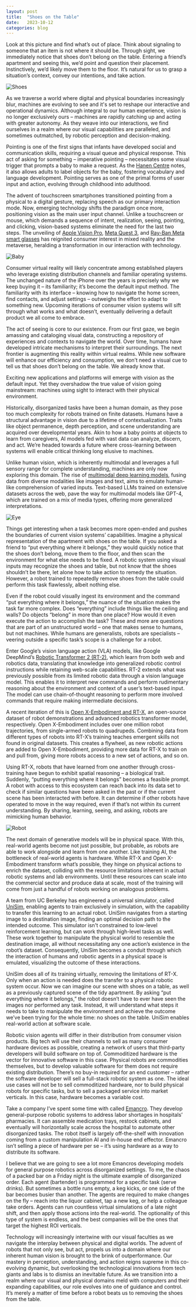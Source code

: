 ```yaml
---
layout: post
title:  "Shoes on the Table"
date:   2023-10-12
categories: blog
---
```

Look at this picture and find what’s out of place. Think about signaling to someone that an item is not where it should be. Through sight, we immediately notice that shoes don’t belong on the table. Entering a friend’s apartment and seeing this, we’d point and question their placement. Instinctively, we’d likely move them to the floor. It’s natural for us to grasp a situation’s context, convey our intentions, and take action.

![Shoes](/images/shoes.png)

As we traverse a world where digital and physical boundaries increasingly blur, machines are evolving to see and it's set to reshape our interactive and operational dynamics. Although integral to our human experience, vision is no longer exclusively ours – machines are rapidly catching up and acting with greater autonomy. As they weave into our interactions, we find ourselves in a realm where our visual capabilities are paralleled, and sometimes outmatched, by robotic perception and decision-making.

Pointing is one of the first signs that infants have developed social and communication skills, requiring a visual queue and physical response. This act of asking for something – imperative pointing – necessitates some visual trigger that prompts a baby to make a request. As the <a href = "https://www.hanen.org/Helpful-Info/Articles/What%E2%80%99s-the-Point-of-Pointing-.aspx">Hanen Centre</a> notes, it also allows adults to label objects for the baby, fostering vocabulary and language development. Pointing serves as one of the primal forms of user input and action, evolving through childhood into adulthood.

The advent of touchscreen smartphones transitioned pointing from a physical to a digital gesture, replacing speech as our primary interaction mode. Now, emerging technology shifts the paradigm once more, positioning vision as the main user input channel. Unlike a touchscreen or mouse, which demands a sequence of intent, realization, seeing, pointing, and clicking, vision-based systems eliminate the need for the last two steps. The unveiling of <a href = "https://www.apple.com/apple-vision-pro/?afid=p238%7CsTHXpRf18-dc_mtid_%5Btracker_id%5D_pcrid_664829837701_pgrid_150826790596_pexid__&cid=wwa-us-kwgo-VisionPro-slid---productid--Brand-Avalanche-announceBrand-">Apple Vision Pro</a>, <a href="https://www.meta.com/quest/quest-3/">Meta Quest 3</a>, and <a href="https://www.ray-ban.com/usa/discover-ray-ban-meta-smart-glasses/clp?cid=PM-SGA_000000-1.US-RayBanStories-RBM-EN-B-Core-Exact_RayBan_Facebook_Meta+ray+bans&s_kwcid=AL!16196!3!676212584575!e!!g!!meta%20ray%20bans!20590321399!152630542214&gad=1&gclid=CjwKCAjwyY6pBhA9EiwAMzmfwXmJNXTVJuhY75uNukG2NsEnMGcDcqkLmN0PhrGYUtZw5RguZFRfcxoCUH4QAvD_BwE&gclsrc=aw.ds">Ray-Ban Meta smart glasses</a> has reignited consumer interest in mixed reality and the metaverse, heralding a transformation in our interaction with technology.

![Baby](/images/baby.png)

Consumer virtual reality will likely concentrate among established players who leverage existing distribution channels and familiar operating systems. The unchanged nature of the iPhone over the years is precisely why we keep buying it – its familiarity; it’s become the default input method. The familiarity with its interface – knowing how to navigate the home screen, find contacts, and adjust settings – outweighs the effort to adapt to something new. Upcoming iterations of consumer vision systems will sift through what works and what doesn’t, eventually delivering a default product we all come to embrace.

The act of seeing is core to our existence. From our first gaze, we begin amassing and cataloging visual data, constructing a repository of experiences and contexts to navigate the world. Over time, humans have developed intricate mechanisms to interpret their surroundings. The next frontier is augmenting this reality within virtual realms. While new software will enhance our efficiency and consumption, we don’t need a visual cue to tell us that shoes don’t belong on the table. We already know that.

Exciting new applications and platforms will emerge with vision as the default input. Yet they overshadow the true value of vision going mainstream: machines using sight to interact with their physical environment.

Historically, disorganized tasks have been a human domain, as they pose too much complexity for robots trained on finite datasets. Humans have a structural advantage in vision due to a lifetime of contextualization. Traits like object permanence, depth perception, and scene understanding are acquired over developmental years. Akin to how a baby points at objects to learn from caregivers, AI models fed with vast data can analyze, discern, and act. We’re headed towards a future where cross-learning between systems will enable critical thinking long elusive to machines.

Unlike human vision, which is inherently multimodal and leverages a full sensory range for complete understanding, machines are only now exploring this domain. The rise of <a href = "https://blog.roboflow.com/multimodal-models/">multimodal deep learning models</a>, fusing data from diverse modalities like images and text, aims to emulate human-like comprehension of varied inputs. Text-based LLMs trained on extensive datasets across the web, pave the way for multimodal models like GPT-4, which are trained on a mix of media types, offering more generalized interpretations.

![Eye](/images/eye.png)

Things get interesting when a task becomes more open-ended and pushes the boundaries of current vision systems’ capabilities. Imagine a physical representation of the apartment with shoes on the table. If you asked a friend to “put everything where it belongs,” they would quickly notice that the shoes don’t belong, move them to the floor, and then scan the environment for what else needs to be fixed. A robotic system using visual inputs may recognize the shoes and table, but not know that the shoes shouldn’t be there, let alone how to take action to remedy the situation. However, a robot trained to repeatedly remove shoes from the table could perform this task flawlessly, albeit nothing else.

Even if the robot could visually ingest its environment and the command “put everything where it belongs,” the nuance of the situation makes the task far more complex. Does “everything” include things like the ceiling and walls? Do objects “belong” in more than one place? How would it even execute the action to accomplish the task? These and more are questions that are part of an unstructured world – one that makes sense to humans, but not machines. While humans are generalists, robots are specialists – veering outside a specific task’s scope is a challenge for a robot.

Enter Google’s vision language action (VLA) models, like Google DeepMind’s <a href = "https://www.deepmind.com/blog/rt-2-new-model-translates-vision-and-language-into-action">Robotic Transformer 2 (RT-2)</a>, which learn from both web and robotics data, translating that knowledge into generalized robotic control instructions while retaining web-scale capabilities. RT-2 extends what was previously possible from its limited robotic data through a vision language model. This enables it to interpret new commands and perform rudimentary reasoning about the environment and context of a user’s text-based input. The model can use chain-of-thought reasoning to perform more involved commands that require making intermediate decisions.

A recent iteration of this is <a href = "https://www.deepmind.com/blog/scaling-up-learning-across-many-different-robot-types">Open X-Embodiment and RT-X</a>, an open-source dataset of robot demonstrations and advanced robotics transformer model, respectively. Open X-Embodiment includes over one million robot trajectories, from single-armed robots to quadrupeds. Combining data from different types of robots into RT-X’s training teaches emergent skills not found in original datasets. This creates a flywheel, as new robotic actions are added to Open X-Embodiment, providing more data for RT-X to train on and pull from, giving more robots access to a new set of actions, and so on.

Using RT-X, robots that have learned from one another through cross-training have begun to exhibit spatial reasoning – a biological trait. Suddenly, “putting everything where it belongs” becomes a feasible prompt. A robot with access to this ecosystem can reach back into its data set to check if similar questions have been asked in the past or if the current scene has been interacted with before. It can determine if other robots have operated to move in the way required, even if that’s not within its current understanding. By sharing, learning, seeing, and asking, robots are mimicking human behavior.

![Robot](/images/robot.png)

The next domain of generative models will be in physical space. With this, real-world agents become not just possible, but probable, as robots are able to work alongside and learn from one another. Like training AI, the bottleneck of real-world agents is hardware. While RT-X and Open X-Embodiment transform what’s possible, they hinge on physical actions to enrich the dataset, colliding with the resource limitations inherent in actual robotic systems and lab environments.  Until these resources can scale into the commercial sector and produce data at scale, most of the training will come from just a handful of robots working on analogous problems.

A team from UC Berkeley has engineered a universal simulator, called <a href = "https://universal-simulator.github.io/unisim/">UniSim</a>, enabling agents to train exclusively in simulation, with the capability to transfer this learning to an actual robot. UniSim navigates from a starting image to a destination image, finding an optimal decision path to the intended outcome. This simulator isn't constrained to low-level reinforcement learning, but can work through high-level tasks as well. These work together to manipulate the physical world to resemble the destination image, all without necessitating any one action’s existence in the robot’s dataset. Consequently, UniSim becomes a conduit through which the interaction of humans and robotic agents in a physical space is emulated, visualizing the outcome of these interactions.

UniSim does all of its training virtually, removing the limitations of RT-X. Only when an action is needed does the transfer to a physical robotic system occur. Now we can imagine our scene with shoes on a table, as well as a previously captured scene of the tidy apartment. By asking “put everything where it belongs,” the robot doesn’t have to ever have seen the images nor performed any task. Instead, it will understand what steps it needs to take to manipulate the environment and achieve the outcome we’ve been trying for the whole time: no shoes on the table. UniSim enables real-world action at software scale.

Robotic vision agents will differ in their distribution from consumer vision products. Big tech will use their channels to sell as many consumer hardware devices as possible, creating a network of users that third-party developers will build software on top of. Commoditized hardware is the vector for innovative software in this case. Physical robots are commodities themselves, but to develop valuable software for them does not require existing distribution. There’s no buy-in required for an end customer – rather the software developer will sell a full-stack robotic system as one. The ideal use cases will not be to sell commoditized hardware, nor to build physical robots for specific tasks, but to sell a packaged service into market verticals. In this case, hardware becomes a variable cost.

Take a company I’ve spent some time with called <a href ="https://www.emancro.ai/">Emancro</a>. They develop general-purpose robotic systems to address labor shortages in hospitals’ pharmacies. It can assemble medication trays, restock cabinets, and eventually will horizontally scale across the hospital to automate other disorganized tasks. The robot itself is largely off-the-shelf with innovation coming from a custom manipulation AI and in-house end effector. Emancro isn’t selling a piece of hardware per se – it’s using hardware as a way to distribute its software.

I believe that we are going to see a lot more Emancros developing models for general purpose robotics across disorganized settings. To me, the chaos of a packed bar on a Friday night is the ultimate example of disorganized order. Each agent (bartender) is programmed for a specific task (serve drinks). But sometimes a bottle runs empty, a keg kicks, or one side of the bar becomes busier than another. The agents are required to make changes on the fly – reach into the liquor cabinet, tap a new keg, or help a colleague take orders. Agents can run countless virtual simulations of a late night shift, and then apply those actions into the real-world. The optionality of this type of system is endless, and the best companies will be the ones that target the highest ROI verticals.

Technology will increasingly intertwine with our visual faculties as we navigate the interplay between physical and digital worlds. The advent of robots that not only see, but act, propels us into a domain where our inherent human vision is brought to the brink of outperformance. Our mastery in perception, understanding, and action reigns supreme in this co-evolving dynamic, but overlooking the technological innovations from tech giants and labs is to dismiss an inevitable future. As we transition into a realm where our visual and physical domains meld with computers and their expanding capabilities, our role evolves into one of guidance and control. It’s merely a matter of time before a robot beats us to removing the shoes from the table.